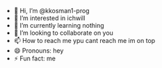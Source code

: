 - 👋 Hi, I’m @kkosman1-prog
- 👀 I’m interested in ichwill
- 🌱 I’m currently learning nothing
- 💞️ I’m looking to collaborate on you
- 📫 How to reach me ypu cant reach me im on top
- 😄 Pronouns: hey
- ⚡ Fun fact: me

<!---
kkosman1-prog/kkosman1-prog is a ✨ special ✨ repository because its `README.md` (this file) appears on your GitHub profile.
You can click the Preview link to take a look at your changes.
--->

